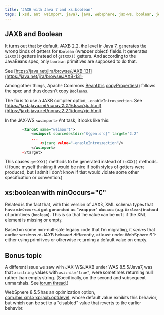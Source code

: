 ```yaml
---
title: 'JAXB with Java 7 and xs:boolean'
tags: [ xsd, ant, wsimport, java7, java, websphere, jax-ws, boolean, jee, jaxb ]
---
```

## JAXB and Boolean

It turns out that by default, JAXB 2.2, the level in Java 7, generates the wrong kinds of getters for `Boolean` (wrapper object) fields. It generates `isXXX()` getters instead of `getXXX()` getters. And according to the JavaBeans spec, only `boolean` primitives are supposed to do that.

See [https://java.net/jira/browse/JAXB-131](https://java.net/jira/browse/JAXB-131)

Among other things, Apache Commons [BeanUtils](http://commons.apache.org/proper/commons-beanutils/) [copyProperties()](http://commons.apache.org/proper/commons-beanutils/javadocs/v1.9.2/apidocs/org/apache/commons/beanutils/BeanUtils.html#copyProperties%28java.lang.Object,%20java.lang.Object%29) follows the spec and thus doesn't copy `Booleans`.

The fix is to use a JAXB compiler option, `-enableIntrospection`. See [https://jaxb.java.net/nonav/2.2.1/docs/xjc.html](https://jaxb.java.net/nonav/2.2.1/docs/xjc.html)

In the JAX-WS `<wsimport>` Ant task, it looks like this:
```xml
        <target name="wsimport">
            <wsimport sourcedestdir="${gen.src}" target="2.2"
            ...
                <xjcarg value="-enableIntrospection"/>
            </wsimport>
        </target>
```
This causes `getXXX()` methods to be generated instead of `isXXX()` methods. (I found myself thinking it would be nice if both styles of getters were produced, but I admit I don't know if that would violate some other specification or convention.)

## xs:boolean with minOccurs="0"

Related is the fact that, with this version of JAXB, XML schema types that have `minOccurs=0` get generated as "wrapper" classes (e.g. `Boolean`) instead of primitives (`boolean`). This is so that the value can be `null` if the XML element is missing or empty.

Based on some non-null-safe legacy code that I'm migrating, it *seems* that earlier versions of JAXB behaved differently, at least under WebSphere 6.1: either using primitives or otherwise returning a default value on empty.

## Bonus topic

A different issue we saw with JAX-WS/JAXB under WAS 8.5.5/Java7, was that `xs:string` values with `xsi:nil="true"`, were sometimes returning null rather than empty string. (Specifically, on the second and subsequent unmarshals. See [forum thread](https://www.ibm.com/developerworks/community/forums/html/topic?id=60ef4f89-701a-447a-9375-3880115eb65a).)

WebSphere 8.5.5 has an optimization option, [com.ibm.xml.xlxp.jaxb.opti.level,](http://www-01.ibm.com/support/knowledgecenter/api/content/SSEQTP_8.5.5/com.ibm.websphere.base.doc/ae/xrun_jvm.html#com.ibm.xml.xlxp.jaxb.opti.level) whose default value exhibits this behavior, but which can be set to a "disabled" value that reverts to the earlier behavior.
